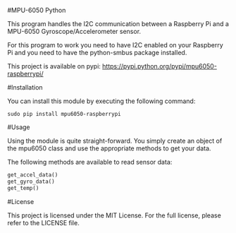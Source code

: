 #MPU-6050 Python

This program handles the I2C communication between a Raspberry Pi and a MPU-6050 Gyroscope/Accelerometer sensor.

For this program to work you need to have I2C enabled on your Raspberry Pi and you need to have the python-smbus package installed.

This project is available on pypi: https://pypi.python.org/pypi/mpu6050-raspberrypi/

#Installation

You can install this module by executing the following command:

    sudo pip install mpu6050-raspberrypi

#Usage

Using the module is quite straight-forward. You simply create an object of the
mpu6050 class and use the appropriate methods to get your data.

The following methods are available to read sensor data:

```python
get_accel_data()
get_gyro_data()
get_temp()
```

#License

This project is licensed under the MIT License. For the full license, please refer to the LICENSE file.
